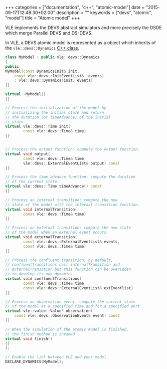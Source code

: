 +++
categories = ["documentation", "c++", "atomic-model"]
date = "2015-09-17T12:48:30+02:00"
description = ""
keywords = ["devs", "atomic", "model"]
title = "Atomic model"
+++


VLE implements the DEVS abstract simulators and more precisely the DSDE which
merge Parallel DEVS and DS-DEVS.

In VLE, a DEVS atomic model is represented as a object which inherits of the
`vle::devs::Dynamics` [C++
class](https://github.com/vle-forge/vle/blob/master/src/vle/devs/Dynamics.hpp).

```c++
class MyModel : public vle::devs::Dynamics
{
public:
MyModel(const DynamicsInit& init,
	const vle::devs::InitEventList&  events)
    : vle::devs::Dynamics(init, events)
{}

virtual ~MyModel()
{}

// Process the initialization of the model by
// initializing the initial state and return
// the duration (or timeAdvance) of the initial
// state.
virtual vle::devs::Time init(
	    const vle::devs::Time& time)
{}


// Process the output function: compute the output function.
virtual void output(
	    const vle::devs::Time& time,
	    vle::devs::ExternalEventList& output) const
{}

// Process the time advance function: compute the duration
// of the current state.
virtual vle::devs::Time timeAdvance() const
{}

// Process an internal transition: compute the new
// state of the model with the internal transition function.
virtual void internalTransition(
	    const vle::devs::Time& time)
{}

// Process an external transition: compute the new state
// of the model when an external event occurs.
virtual void externalTransition(
	    const vle::devs::ExternalEventList& events,
	    const vle::devs::Time& time)
{}

// Process the confluent transition, by default,
// confluentTransitions call internalTransition and
// externalTransition but this function can be overidden
// to develop its own dynamics.
virtual void confluentTransitions(
	    const vle::devs::Time& time,
	    const vle::devs::ExternalEventList& extEventlist)
{}

// Process an observation event: compute the current state
// of the model at a specified time and for a specified port
virtual vle::value::Value* observation(
	const vle::devs::ObservationEvent& event) const
{}

// When the simulation of the atomic model is finished,
// the finish method is invoked
virtual void finish()
{}
};

// Enable the link between VLE and your model.
DECLARE_DYNAMICS(MyModel);
```
